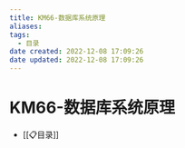 ```yaml
---
title: KM66-数据库系统原理
aliases:
tags:
  - 目录
date created: 2022-12-08 17:09:26
date updated: 2022-12-08 17:09:26
---
```


# KM66-数据库系统原理

- [[📋目录]]
